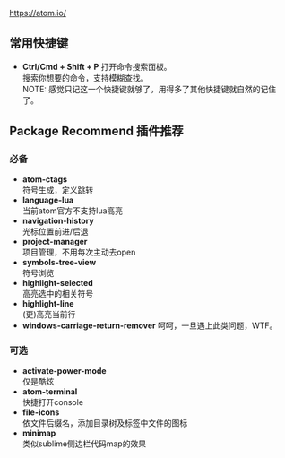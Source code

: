 
https://atom.io/

## 常用快捷键
- **Ctrl/Cmd + Shift + P**  打开命令搜索面板。  
  搜索你想要的命令，支持模糊查找。  
  NOTE: 感觉只记这一个快捷键就够了，用得多了其他快捷键就自然的记住了。  

## Package Recommend 插件推荐
### 必备
- **atom-ctags**  
  符号生成，定义跳转  
- **language-lua**  
  当前atom官方不支持lua高亮
- **navigation-history**  
  光标位置前进/后退
- **project-manager**   
  项目管理，不用每次主动去open
- **symbols-tree-view**  
  符号浏览
- **highlight-selected**  
  高亮选中的相关符号
- **highlight-line**  
  (更)高亮当前行
- **windows-carriage-return-remover**
  呵呵，一旦遇上此类问题，WTF。

### 可选 
- **activate-power-mode**  
  仅是酷炫
- **atom-terminal**  
  快捷打开console
- **file-icons**  
  依文件后缀名，添加目录树及标签中文件的图标
- **minimap**  
  类似sublime侧边栏代码map的效果



